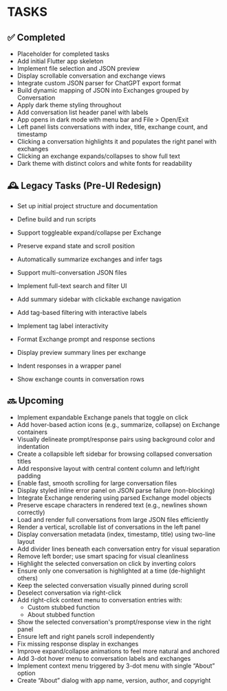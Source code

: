 # TASKS

## ✅ Completed
- Placeholder for completed tasks
- Add initial Flutter app skeleton
- Implement file selection and JSON preview
- Display scrollable conversation and exchange views
- Integrate custom JSON parser for ChatGPT export format
- Build dynamic mapping of JSON into Exchanges grouped by Conversation
- Apply dark theme styling throughout
- Add conversation list header panel with labels
- App opens in dark mode with menu bar and File > Open/Exit
- Left panel lists conversations with index, title, exchange count, and timestamp
- Clicking a conversation highlights it and populates the right panel with exchanges
- Clicking an exchange expands/collapses to show full text
- Dark theme with distinct colors and white fonts for readability


## 🕰️ Legacy Tasks (Pre-UI Redesign)
- Set up initial project structure and documentation
- Define build and run scripts

- Support toggleable expand/collapse per Exchange
- Preserve expand state and scroll position
- Automatically summarize exchanges and infer tags
- Support multi-conversation JSON files
- Implement full-text search and filter UI
- Add summary sidebar with clickable exchange navigation
- Add tag-based filtering with interactive labels
- Implement tag label interactivity
- Format Exchange prompt and response sections
- Display preview summary lines per exchange
- Indent responses in a wrapper panel
- Show exchange counts in conversation rows

## 🔜 Upcoming
- Implement expandable Exchange panels that toggle on click
- Add hover-based action icons (e.g., summarize, collapse) on Exchange containers
- Visually delineate prompt/response pairs using background color and indentation
- Create a collapsible left sidebar for browsing collapsed conversation titles
- Add responsive layout with central content column and left/right padding
- Enable fast, smooth scrolling for large conversation files
- Display styled inline error panel on JSON parse failure (non-blocking)
- Integrate Exchange rendering using parsed Exchange model objects
- Preserve escape characters in rendered text (e.g., newlines shown correctly)
- Load and render full conversations from large JSON files efficiently
- Render a vertical, scrollable list of conversations in the left panel
- Display conversation metadata (index, timestamp, title) using two-line layout
- Add divider lines beneath each conversation entry for visual separation
- Remove left border; use smart spacing for visual cleanliness
- Highlight the selected conversation on click by inverting colors
- Ensure only one conversation is highlighted at a time (de-highlight others)
- Keep the selected conversation visually pinned during scroll
- Deselect conversation via right-click
- Add right-click context menu to conversation entries with:
  - Custom<Clicked Element> stubbed function
  - About stubbed function
- Show the selected conversation's prompt/response view in the right panel
- Ensure left and right panels scroll independently
- Fix missing response display in exchanges
- Improve expand/collapse animations to feel more natural and anchored
- Add 3-dot hover menu to conversation labels and exchanges
- Implement context menu triggered by 3-dot menu with single “About” option
- Create “About” dialog with app name, version, author, and copyright
